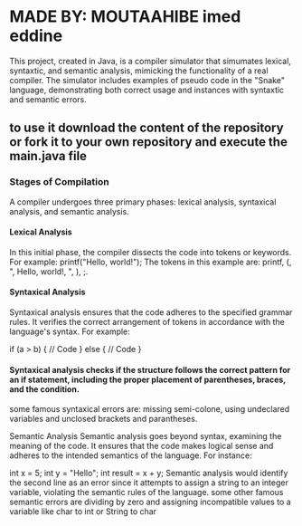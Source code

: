 # MADE BY: MOUTAAHIBE imed eddine
This project, created in Java, is a compiler simulator that simumates lexical, syntaxtic, and semantic analysis, mimicking the functionality of a real compiler.
The simulator includes examples of pseudo code in the "Snake" language, demonstrating both correct usage and instances with syntaxtic and semantic errors.

## to use it download the content of the repository or fork it to your own repository and execute the main.java file

### Stages of Compilation
A compiler undergoes three primary phases: lexical analysis, syntaxical analysis, and semantic analysis.

#### Lexical Analysis
In this initial phase, the compiler dissects the code into tokens or keywords. For example:
printf("Hello, world!");
The tokens in this example are: printf, (, ", Hello, world!, ", ), ;.

#### Syntaxical Analysis
Syntaxical analysis ensures that the code adheres to the specified grammar rules. It verifies the correct arrangement of tokens in accordance with the language's syntax. For example:

if (a > b) {
    // Code
} else {
    // Code 
}
#### Syntaxical analysis checks if the structure follows the correct pattern for an if statement, including the proper placement of parentheses, braces, and the condition.
some famous syntaxical errors are: missing semi-colone, using undeclared variables and unclosed brackets and parantheses.

Semantic Analysis
Semantic analysis goes beyond syntax, examining the meaning of the code. It ensures that the code makes logical sense and adheres to the intended semantics of the language. For instance:

int x = 5;
int y = "Hello";
int result = x + y;
Semantic analysis would identify the second line as an error since it attempts to assign a string to an integer variable, violating the semantic rules of the language.
some other famous semantic errors are dividing by zero and assigning incompatible values to a variable like char to int or String to char
